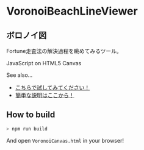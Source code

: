 VoronoiBeachLineViewer
======================

## ボロノイ図
Fortune走査法の解決過程を眺めてみるツール。

JavaScript on HTML5 Canvas

See also...
- [こちらで試してみてください！](http://ytel.up.seesaa.net/voronoi2/VoronoiCanvas.html)
- [簡単な説明はここから！](http://ytel.seesaa.net/article/400577360.html)

## How to build
```sh
> npm run build
```

And open `VoronoiCanvas.html` in your browser!

## 
